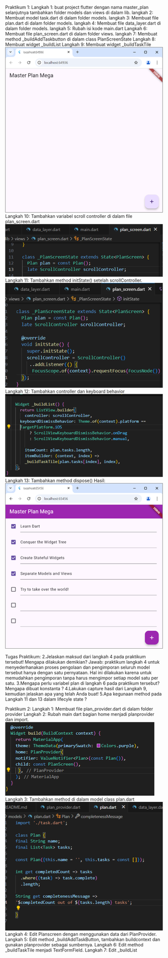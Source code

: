 Praktikum 1:
Langkah 1: buat project flutter dengan nama master_plan selanjutnya tambahkan folder models dan views di dalam lib.
langkah 2: Membuat model task.dart di dalam folder models.
langkah 3: Membuat file plan.dart di dalam folder models.
langkah 4: Membuat file data_layer.dart di dalam folder models.
langkah 5: Rubah isi kode main.dart
Langkah 6: Membuat file plan_screen.dart di dalam folder views.
langkah 7: Membuat method _buildAddTaskbutton di dalam class PlanScreenState
Langkah 8: Membuat widget _buildList 
Langkah 9: Membuat widget _buildTaskTile
![Screenshot master_plan](images/hasil4.png)
Langkah 10: Tambahkan variabel scroll controller di dalam file plan_screen.dart
![Screenshot master_plan](images/scrollcontroller.png)
Langkah 11: Tambahkan method initState() setelah scrollController.
![Screenshot master_plan](images/scroll_listener.png)
Langkah 12: Tambahkan controller dan keyboard behavior 
![Screenshot master_plan](images/controller_dan_keyboard.png)
Langkah 13: Tambahkan method dispose()
Hasil: ![Screenshot master_plan](images/praktikum1.png)

Tugas Praktikum:
2.Jelaskan maksud dari langkah 4 pada praktikum tersebut! Mengapa dilakukan demikian?
Jawab: praktikum langkah 4 untuk menyederhanakan proses pengolaan dan pengimporan seluruh model tersebut hanya dengan satu pernyataan. Hal ini dilakukan karena untuk memudahkan pengimporan tanpa harus mengimpor setiap model satu per satu.
3.Mengapa perlu variabel plan di langkah 6 pada praktikum tersebut? Mengapa dibuat konstanta ?
4.Lakukan capture hasil dari Langkah 9, kemudian jelaskan apa yang telah Anda buat!
5.Apa kegunaan method pada Langkah 11 dan 13 dalam lifecyle state ?


Praktikum 2:
Langkah 1: Membuat file plan_provider.dart di dalam folder provider
Langkah 2: Rubah main dart bagian home menjadi planprovider dan import.
![Screenshot master_plan](images/editmaindart.png)
Langkah 3: Tambahkan method di dalam model class plan.dart
![Screenshot master_plan](images/tambahkanmethod.png)
Langkah 4: Edit Planscreen dengan menggunakan data dari PlanProvider.
Langkah 5: Edit method _buildAddTaskButton, tambahkan buildcontext dan gunakan planprovider sebagai sumbernya.
Langkah 6: Edit method _buildTaskTile menjadi TextFormField.
Langkah 7: Edit _buildList


